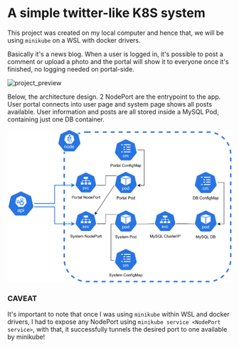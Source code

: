 # A simple twitter-like K8S system
This project was created on my local computer and hence that, we will be using `minikube` on a WSL with docker drivers. 

Basically it's a news blog. When a user is logged in, it's possible to post a comment or upload a photo and the portal will show it to everyone once it's finished, no logging needed on portal-side. 


![project_preview](assets/preview_k8s_system.gif)


Below, the architecture design. 2 NodePort are the entrypoint to the app. User portal connects into user page and system page shows all posts available. User information and posts are all stored inside a MySQL Pod, containing just one DB container.

![system-arch](assets/k8s_example.png)


### CAVEAT

It's important to note that once I was using `minikube` within WSL and docker drivers, I had to expose any NodePort using `minikube service <NodePort service>`, with that, it successfully tunnels the desired port to one available by minikube!
